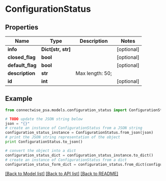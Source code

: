 # ConfigurationStatus


## Properties
Name | Type | Description | Notes
------------ | ------------- | ------------- | -------------
**info** | **Dict[str, str]** |  | [optional] 
**closed_flag** | **bool** |  | [optional] 
**default_flag** | **bool** |  | [optional] 
**description** | **str** |  Max length: 50; | 
**id** | **int** |  | [optional] 

## Example

```python
from connectwise_psa.models.configuration_status import ConfigurationStatus

# TODO update the JSON string below
json = "{}"
# create an instance of ConfigurationStatus from a JSON string
configuration_status_instance = ConfigurationStatus.from_json(json)
# print the JSON string representation of the object
print ConfigurationStatus.to_json()

# convert the object into a dict
configuration_status_dict = configuration_status_instance.to_dict()
# create an instance of ConfigurationStatus from a dict
configuration_status_form_dict = configuration_status.from_dict(configuration_status_dict)
```
[[Back to Model list]](../README.md#documentation-for-models) [[Back to API list]](../README.md#documentation-for-api-endpoints) [[Back to README]](../README.md)


